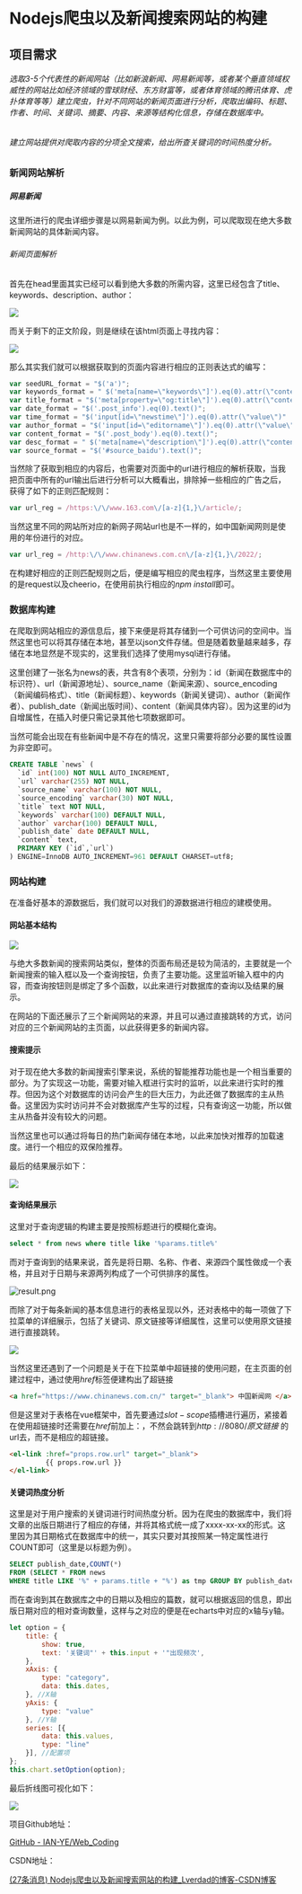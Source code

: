 # Nodejs爬虫以及新闻搜索网站的构建

## 项目需求

###### 选取3-5个代表性的新闻网站（比如新浪新闻、网易新闻等，或者某个垂直领域权威性的网站比如经济领域的雪球财经、东方财富等，或者体育领域的腾讯体育、虎扑体育等等）建立爬虫，针对不同网站的新闻页面进行分析，爬取出编码、标题、作者、时间、关键词、摘要、内容、来源等结构化信息，存储在数据库中。

###### 建立网站提供对爬取内容的分项全文搜索，给出所查关键词的时间热度分析。

### 新闻网站解析

##### 网易新闻

这里所进行的爬虫详细步骤是以网易新闻为例。以此为例，可以爬取现在绝大多数新闻网站的具体新闻内容。

###### 新闻页面解析

首先在head里面其实已经可以看到绝大多数的所需内容，这里已经包含了title、keywords、description、author：

![](C:\Users\86189\AppData\Roaming\marktext\images\2022-07-22-21-46-22-image.png)

而关于剩下的正文阶段，则是继续在该html页面上寻找内容：

![](C:\Users\86189\AppData\Roaming\marktext\images\2022-07-22-21-48-17-image.png)

那么其实我们就可以根据获取到的页面内容进行相应的正则表达式的编写：

```js
var seedURL_format = "$('a')";
var keywords_format = " $('meta[name=\"keywords\"]').eq(0).attr(\"content\")";
var title_format = "$('meta[property=\"og:title\"]').eq(0).attr(\"content\")";
var date_format = "$('.post_info').eq(0).text()";
var time_format = "$('input[id=\"newstime\"]').eq(0).attr(\"value\")"
var author_format = "$('input[id=\"editorname\"]').eq(0).attr(\"value\")";
var content_format = "$('.post_body').eq(0).text()";
var desc_format = " $('meta[name=\"description\"]').eq(0).attr(\"content\")";
var source_format = "$('#source_baidu').text()";
```

当然除了获取到相应的内容后，也需要对页面中的url进行相应的解析获取，当我把页面中所有的url输出后进行分析可以大概看出，排除掉一些相应的广告之后，获得了如下的正则匹配规则：

```js
var url_reg = /https:\/\/www.163.com\/[a-z]{1,}\/article/;
```

当然这里不同的网站所对应的新网子网站url也是不一样的，如中国新闻网则是使用的年份进行的对应。

```js
var url_reg = /http:\/\/www.chinanews.com.cn\/[a-z]{1,}\/2022/;
```

在构建好相应的正则匹配规则之后，便是编写相应的爬虫程序，当然这里主要使用的是request以及cheerio，在使用前执行相应的$npm\  install$即可。

### 数据库构建

在爬取到网站相应的源信息后，接下来便是将其存储到一个可供访问的空间中。当然这里也可以将其存储在本地，甚至以json文件存储。但是随着数量越来越多，存储在本地显然是不现实的，这里我们选择了使用mysql进行存储。

这里创建了一张名为news的表，共含有8个表项，分别为：id（新闻在数据库中的标识符）、url（新闻源地址）、source_name（新闻来源）、source_encoding（新闻编码格式）、title（新闻标题）、keywords（新闻关键词）、author（新闻作者）、publish_date（新闻出版时间）、content（新闻具体内容）。因为这里的id为自增属性，在插入时便只需记录其他七项数据即可。

当然可能会出现在有些新闻中是不存在的情况，这里只需要将部分必要的属性设置为非空即可。

```sql
CREATE TABLE `news` (
  `id` int(100) NOT NULL AUTO_INCREMENT,
  `url` varchar(255) NOT NULL,
  `source_name` varchar(100) NOT NULL,
  `source_encoding` varchar(30) NOT NULL,
  `title` text NOT NULL,
  `keywords` varchar(100) DEFAULT NULL,
  `author` varchar(100) DEFAULT NULL,
  `publish_date` date DEFAULT NULL,
  `content` text,
  PRIMARY KEY (`id`,`url`)
) ENGINE=InnoDB AUTO_INCREMENT=961 DEFAULT CHARSET=utf8;
```

### 网站构建

在准备好基本的源数据后，我们就可以对我们的源数据进行相应的建模使用。

#### 网站基本结构

![](C:\Users\86189\AppData\Roaming\marktext\images\2022-07-22-13-54-07-image.png)

与绝大多数新闻的搜索网站类似，整体的页面布局还是较为简洁的，主要就是一个新闻搜索的输入框以及一个查询按钮，负责了主要功能。这里监听输入框中的内容，而查询按钮则是绑定了多个函数，以此来进行对数据库的查询以及结果的展示。

在网站的下面还展示了三个新闻网站的来源，并且可以通过直接跳转的方式，访问对应的三个新闻网站的主页面，以此获得更多的新闻内容。

#### 搜索提示

对于现在绝大多数的新闻搜索引擎来说，系统的智能推荐功能也是一个相当重要的部分。为了实现这一功能，需要对输入框进行实时的监听，以此来进行实时的推荐。但因为这个对数据库的访问会产生的巨大压力，为此还做了数据库的主从热备。这里因为实时访问并不会对数据库产生写的过程，只有查询这一功能，所以做主从热备并没有较大的问题。

当然这里也可以通过将每日的热门新闻存储在本地，以此来加快对推荐的加载速度。进行一个相应的双保险推荐。

最后的结果展示如下：

![](C:\Users\86189\AppData\Roaming\marktext\images\2022-07-22-14-46-16-image.png)

#### 查询结果展示

这里对于查询逻辑的构建主要是按照标题进行的模糊化查询。

```sql
select * from news where title like '%params.title%'
```

而对于查询到的结果来说，首先是将日期、名称、作者、来源四个属性做成一个表格，并且对于日期与来源两列构成了一个可供排序的属性。

![result.png](C:\Users\86189\Desktop\result.png)

而除了对于每条新闻的基本信息进行的表格呈现以外，还对表格中的每一项做了下拉菜单的详细展示，包括了关键词、原文链接等详细属性，这里可以使用原文链接进行直接跳转。

![](C:\Users\86189\AppData\Roaming\marktext\images\2022-07-22-22-42-31-image.png)

当然这里还遇到了一个问题是关于在下拉菜单中超链接的使用问题，在主页面的创建过程中，通过使用$href$标签便建构出了超链接

```html
<a href="https://www.chinanews.com.cn/" target="_blank"> 中国新闻网 </a>
```

但是这里对于表格在vue框架中，首先要通过$slot-scope$插槽进行遍历，紧接着在使用超链接时还需要在$href$前加上：，不然会跳转到$http://8080/原文链接$ 的url去，而不是相应的超链接。

```html
<el-link :href="props.row.url" target="_blank">
         {{ props.row.url }}
</el-link>
```

#### 关键词热度分析

这里是对于用户搜索的关键词进行时间热度分析。因为在爬虫的数据库中，我们将文章的出版日期进行了相应的存储，并将其格式统一成了xxxx-xx-xx的形式。这里因为其日期格式在数据库中的统一，其实只要对其按照某一特定属性进行COUNT即可（这里是以标题为例）。

```sql
SELECT publish_date,COUNT(*) 
FROM (SELECT * FROM news 
WHERE title LIKE '%" + params.title + "%') as tmp GROUP BY publish_date;
```

而在查询到其在数据库之中的日期以及相应的篇数，就可以根据返回的信息，即出版日期对应的相对查询数量，这样与之对应的便是在echarts中对应的x轴与y轴。

```js
let option = {
    title: {
        show: true,
        text: '关键词"' + this.input + '"出现频次',
    },
    xAxis: {
        type: "category",
        data: this.dates,
    }, //X轴
    yAxis: {
        type: "value"
    }, //Y轴
    series: [{
        data: this.values,
        type: "line"
    }], //配置项
};
this.chart.setOption(option);
```

最后折线图可视化如下：

![](C:\Users\86189\AppData\Roaming\marktext\images\2022-07-22-21-14-21-image.png)

项目Github地址：

[GitHub - IAN-YE/Web_Coding](https://github.com/IAN-YE/Web_Coding)

CSDN地址：

[(27条消息) Nodejs爬虫以及新闻搜索网站的构建_Lverdad的博客-CSDN博客](https://blog.csdn.net/Lverdad/article/details/125941837?spm=1001.2014.3001.5502)


